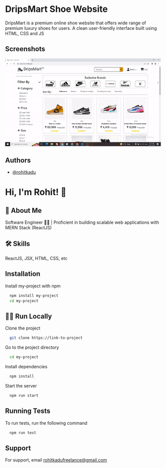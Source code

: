 
# DripsMart Shoe Website

DripsMart is a premium online shoe website that offers wide range of premium luxury shoes for users. A clean user-friendly interface built using HTML, CSS and JS


## Screenshots

![App Screenshot](https://raw.githubusercontent.com/rohitkadu/DripsMart/main/Output/dripsmart-output.gif)


## Authors

- [@rohitkadu](https://www.github.com/rohitkadu)


# Hi, I'm Rohit! 👋


## 🚀 About Me
Software Engineer 👨‍💻 | Proficient in building scalable web applications with MERN Stack (ReactJS)


## 🛠 Skills
ReactJS, JSX, HTML, CSS, etc


## Installation

Install my-project with npm

```bash
  npm install my-project
  cd my-project
```
    
## 👨‍💻 Run Locally

Clone the project

```bash
  git clone https://link-to-project
```

Go to the project directory

```bash
  cd my-project
```

Install dependencies

```bash
  npm install
```

Start the server

```bash
  npm run start
```


## Running Tests

To run tests, run the following command

```bash
  npm run test
```


## Support

For support, email rohitkadufreelance@gmail.com

